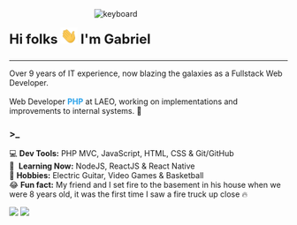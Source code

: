<img src="https://imagizer.imageshack.com/img923/7332/7XsapR.png" min-width="400px" max-width="400px" width="350px" align="right" alt="keyboard">
<h3 style="font-size:24px;"> Hi folks <img src="https://github.com/Parply/Parply/blob/master/.github/Hi.gif?raw=true" width="30px"> I'm Gabriel </h3> 
<hr/>
<p align="left"> 
  Over 9 years of IT experience, now blazing the galaxies as a Fullstack Web Developer. <br><br>
  Web Developer <strong style="color:#2BA2EA;">PHP</strong> at LAEO, working on implementations and improvements to internal systems. 🚀
</p> 
<h3 style="font-weight:bold;">>_</h3>
<p>
💻 <strong>Dev Tools:</strong> PHP MVC, JavaScript, HTML, CSS & Git/GitHub <br/>
📘  &nbsp;<strong>Learning Now:</strong> NodeJS, ReactJS & React Native <br/>
🏀 <strong>Hobbies:</strong> Electric Guitar, Video Games & Basketball </br>
😂 <strong>Fun fact:</strong> My friend and I set fire to the basement in his house when we were 8 years old, it was the first time I saw a fire truck up close 🔥
</p>

<a href="mailto:gabtech@gabtech.com.br"><img src="https://img.shields.io/badge/Email-000?style=for-the-badge&logo=gmail&logoColor=white" /></a> <a href="https://www.instagram.com/eugb_"><img src="https://img.shields.io/badge/Instagram-000?style=for-the-badge&logo=instagram&logoColor=white" /></a>
